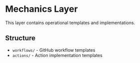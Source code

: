 # Mechanics Layer

This layer contains operational templates and implementations.

## Structure
- `workflows/` - GitHub workflow templates
- `actions/` - Action implementation templates

